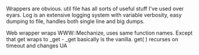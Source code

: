 Wrappers are obvious.
util file has all sorts of useful stuff I've used over eyars. 
Log is an extensive logging system with variable verbosity, easy dumping to file, handles both single line and big dumps.

Web wrapper wraps WWW::Mechanize, uses same function  names.  Except that get wraps to _get - _get basically is the vanilla.  get( ) recurses on timeout and changes UA

